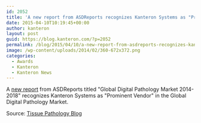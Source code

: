 ```yaml
---
id: 2052
title: 'A new report from ASDReports recognizes Kanteron Systems as "Prominent Vendor" in the Global Digital Pathology Market'
date: 2015-04-10T10:19:45+00:00
author: kanteron
layout: post
guid: https://blog.kanteron.com/?p=2052
permalink: /blog/2015/04/10/a-new-report-from-asdreports-recognizes-kanteron-systems-as-prominent-vendor-in-the-global-digital-pathology-market/
image: /wp-content/uploads/2014/02/360-672x372.png
categories:
  - Awards
  - Kanteron
  - Kanteron News
---
```

A <a title="https://www.asdreports.com/news-5957/key-players-global-digital-pathology-market-20142018" href="https://www.asdreports.com/news-5957/key-players-global-digital-pathology-market-20142018" target="_blank">new report</a> from ASDReports titled "Global Digital Pathology Market 2014-2018" recognizes Kanteron Systems as "Prominent Vendor" in the Global Digital Pathology Market.

Source: <a title="https://tissuepathology.com/2015/04/08/the-key-players-in-the-global-digital-pathology-market-2014-2018/#axzz3WtbNTQUQ" href="https://tissuepathology.com/2015/04/08/the-key-players-in-the-global-digital-pathology-market-2014-2018/#axzz3WtbNTQUQ" target="_blank">Tissue Pathology Blog</a>